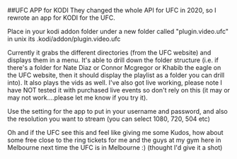 ##UFC APP for KODI
They changed the whole API for UFC in 2020, so I rewrote an app for KODI for the UFC.

Place in your kodi addon folder under a new folder called "plugin.video.ufc"
in unix its .kodi/addon/plugin.video.ufc

Currently it grabs the different directories (from the UFC website) and displays them in a menu.
It's able to drill down the folder structure (i.e. if there's a folder for Nate Diaz or Connor Mcgregor or Khabib the eagle on the UFC website, then it should display the playlist as a folder you can drill into).
It also plays the vids as well.
I've also got live working, please note I have NOT tested it with purchased live events so don't rely on this (it may or may not work....please let me know if you try it).

Use the setting for the app to put in your username and password, and also the resolution you want to stream (you can select 1080, 720, 504 etc)

Oh and if the UFC see this and feel like giving me some Kudos, how about some free close to the ring tickets for me and the guys at my gym here in Melbourne next time the UFC is in Melbourne :) (thought I'd give it a shot)
